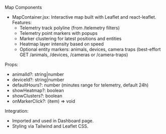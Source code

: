 Map Components

- MapContainer.jsx: Interactive map built with Leaflet and react-leaflet.
  Features:
  - Telemetry track polyline (from /telemetry filters)
  - Telemetry point markers with popups
  - Marker clustering for latest positions and entities
  - Heatmap layer intensity based on speed
  - Optional entity markers: animals, devices, camera traps (best-effort GET /animals, /devices, /cameras or /camera-traps)

Props:
- animalId?: string|number
- deviceId?: string|number
- defaultHours?: number (minutes range for telemetry, default 24h)
- showHeatmap?: boolean
- showClusters?: boolean
- onMarkerClick?: (item) => void

Integration:
- Imported and used in Dashboard page.
- Styling via Tailwind and Leaflet CSS.
